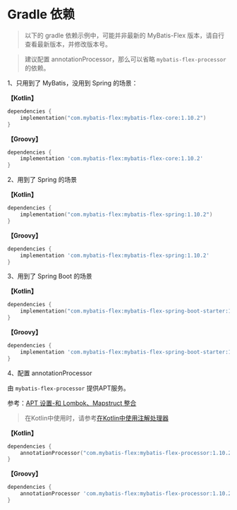 # Gradle 依赖

> 以下的 gradle 依赖示例中，可能并非最新的 MyBatis-Flex 版本，请自行查看最新版本，并修改版本号。

> 建议配置 annotationProcessor，那么可以省略 `mybatis-flex-processor` 的依赖。

1、只用到了 MyBatis，没用到 Spring 的场景：

**【Kotlin】**

```kotlin
dependencies {
    implementation("com.mybatis-flex:mybatis-flex-core:1.10.2")
}
```

**【Groovy】**

```groovy
dependencies {
    implementation 'com.mybatis-flex:mybatis-flex-core:1.10.2'
}
```

2、用到了 Spring 的场景

**【Kotlin】**

```kotlin
dependencies {
    implementation("com.mybatis-flex:mybatis-flex-spring:1.10.2")
}
```

**【Groovy】**

```groovy
dependencies {
    implementation 'com.mybatis-flex:mybatis-flex-spring:1.10.2'
}
```

3、用到了 Spring Boot 的场景

**【Kotlin】**

```kotlin
dependencies {
    implementation("com.mybatis-flex:mybatis-flex-spring-boot-starter:1.10.2")
}
```

**【Groovy】**

```groovy
dependencies {
    implementation 'com.mybatis-flex:mybatis-flex-spring-boot-starter:1.10.2'
}
```

4、配置 annotationProcessor

由 `mybatis-flex-processor` 提供APT服务。

参考：[APT 设置-和 Lombok、Mapstruct 整合](../others/apt.md)

> 在Kotlin中使用时，请参考[在Kotlin中使用注解处理器](../others/kapt.md)

**【Kotlin】**

```kotlin
dependencies {
    annotationProcessor("com.mybatis-flex:mybatis-flex-processor:1.10.2")
}
```

**【Groovy】**

```groovy
dependencies {
    annotationProcessor 'com.mybatis-flex:mybatis-flex-processor:1.10.2'
}
```
